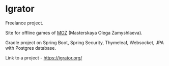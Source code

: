 # Igrator

Freelance project.

Site for offline games of [MOZ](http://www.zamyshlyaev.com/) (Masterskaya Olega Zamyshlaeva). 

Gradle project on Spring Boot, Spring Security, Thymeleaf, Websocket, JPA with Postgres database. 

Link to a project - https://igrator.org/ 
